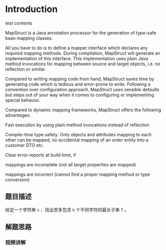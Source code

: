 # Introduction

<PasswordReveal correctPassword='123456' hint="输入密码以查看隐藏内容">

test contents

</PasswordReveal>

MapStruct is a Java annotation processor for the generation of type-safe bean mapping classes.

All you have to do is to define a mapper interface which declares any required mapping methods. During compilation, MapStruct will generate an implementation of this interface. This implementation uses plain Java method invocations for mapping between source and target objects, i.e. no reflection or similar.

Compared to writing mapping code from hand, MapStruct saves time by generating code which is tedious and error-prone to write. Following a convention over configuration approach, MapStruct uses sensible defaults but steps out of your way when it comes to configuring or implementing special behavior.

Compared to dynamic mapping frameworks, MapStruct offers the following advantages:

Fast execution by using plain method invocations instead of reflection

Compile-time type safety: Only objects and attributes mapping to each other can be mapped, no accidental mapping of an order entity into a customer DTO etc.

Clear error-reports at build time, if

mappings are incomplete (not all target properties are mapped)

mappings are incorrect (cannot find a proper mapping method or type conversion)

## 题目描述

给定一个字符串 `s` ，找出至多包含 `k` 个不同字符的最长子串 `T` 。

## 解题思路

### 视频讲解

<YoutubeEmbedCard videoUrl="https://www.youtube.com/embed/cT9jiDLNq6g?si=uchFsL9DmSk-3_U_" title="大神Leo英文流讲解, 欢迎订阅频道" />
